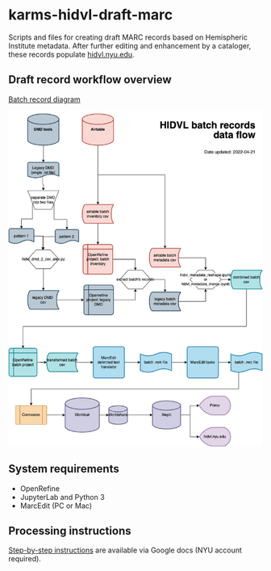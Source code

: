 # karms-hidvl-draft-marc

Scripts and files for creating draft MARC records based on Hemispheric Institute metadata. After further editing and enhancement by a cataloger, these records populate [hidvl.nyu.edu](https://hidvl.nyu.edu).

## Draft record workflow overview

[Batch record diagram](https://drive.google.com/file/d/1gWUqxvRTumpFdjmyIVvqtbZIFlv02iG2/view?usp=sharing)


![alt_text](hidvl-batch-records-dataflow.drawio.png "draft marc diagram")

## System requirements

- OpenRefine
- JupyterLab and Python 3
- MarcEdit (PC or Mac)

## Processing instructions

[Step-by-step instructions](https://docs.google.com/document/d/1Syyzh_Iy4DjktGThr0vgyKXEFc-1HkLFU4ftt27r3lY/edit?usp=sharing) are available via Google docs (NYU account required).